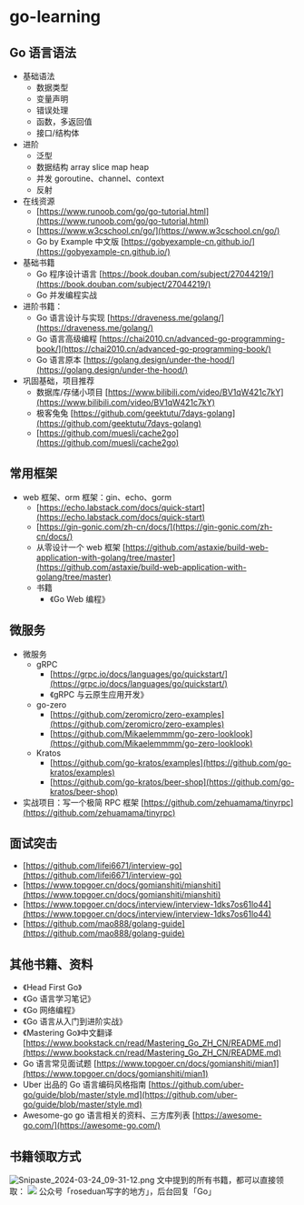# go-learning

## Go 语言语法
- 基础语法
   - 数据类型
   - 变量声明
   - 错误处理
   - 函数，多返回值
   - 接口/结构体
- 进阶
   - 泛型
   - 数据结构 array slice map heap
   - 并发 goroutine、channel、context
   - 反射
- 在线资源
   - [https://www.runoob.com/go/go-tutorial.html](https://www.runoob.com/go/go-tutorial.html)
   - [https://www.w3cschool.cn/go/](https://www.w3cschool.cn/go/)
   - Go by Example 中文版 [https://gobyexample-cn.github.io/](https://gobyexample-cn.github.io/)
- 基础书籍
   - Go 程序设计语言 [https://book.douban.com/subject/27044219/](https://book.douban.com/subject/27044219/)
   - Go 并发编程实战
- 进阶书籍：
   - Go 语言设计与实现 [https://draveness.me/golang/](https://draveness.me/golang/)
   - Go 语言高级编程 [https://chai2010.cn/advanced-go-programming-book/](https://chai2010.cn/advanced-go-programming-book/)
   - Go 语言原本 [https://golang.design/under-the-hood/](https://golang.design/under-the-hood/)
- 巩固基础，项目推荐
   - 数据库/存储小项目 [https://www.bilibili.com/video/BV1qW421c7kY](https://www.bilibili.com/video/BV1qW421c7kY)
   - 极客兔兔 [https://github.com/geektutu/7days-golang](https://github.com/geektutu/7days-golang)
   - [https://github.com/muesli/cache2go](https://github.com/muesli/cache2go)
## 常用框架

- web 框架、orm 框架：gin、echo、gorm
   - [https://echo.labstack.com/docs/quick-start](https://echo.labstack.com/docs/quick-start)
   - [https://gin-gonic.com/zh-cn/docs/](https://gin-gonic.com/zh-cn/docs/)
   - 从零设计一个 web 框架 [https://github.com/astaxie/build-web-application-with-golang/tree/master](https://github.com/astaxie/build-web-application-with-golang/tree/master)
   - 书籍
      - 《Go Web 编程》
## 微服务

- 微服务
   - gRPC
      - [https://grpc.io/docs/languages/go/quickstart/](https://grpc.io/docs/languages/go/quickstart/)
      - 《gRPC 与云原生应用开发》
   - go-zero
      - [https://github.com/zeromicro/zero-examples](https://github.com/zeromicro/zero-examples)
      - [https://github.com/Mikaelemmmm/go-zero-looklook](https://github.com/Mikaelemmmm/go-zero-looklook)
   - Kratos
      - [https://github.com/go-kratos/examples](https://github.com/go-kratos/examples)
      - [https://github.com/go-kratos/beer-shop](https://github.com/go-kratos/beer-shop)
- 实战项目：写一个极简 RPC 框架 [https://github.com/zehuamama/tinyrpc](https://github.com/zehuamama/tinyrpc)
## 面试突击

- [https://github.com/lifei6671/interview-go](https://github.com/lifei6671/interview-go)
- [https://www.topgoer.cn/docs/gomianshiti/mianshiti](https://www.topgoer.cn/docs/gomianshiti/mianshiti)
- [https://www.topgoer.cn/docs/interview/interview-1dks7os61lo44](https://www.topgoer.cn/docs/interview/interview-1dks7os61lo44)
- [https://github.com/mao888/golang-guide](https://github.com/mao888/golang-guide)
## 其他书籍、资料

- 《Head First Go》
- 《Go 语言学习笔记》
- 《Go 网络编程》
- 《Go 语言从入门到进阶实战》
- 《Mastering Go》中文翻译 [https://www.bookstack.cn/read/Mastering_Go_ZH_CN/README.md](https://www.bookstack.cn/read/Mastering_Go_ZH_CN/README.md)
- Go 语言常见面试题 [https://www.topgoer.cn/docs/gomianshiti/mian1](https://www.topgoer.cn/docs/gomianshiti/mian1)
- Uber 出品的 Go 语言编码风格指南 [https://github.com/uber-go/guide/blob/master/style.md](https://github.com/uber-go/guide/blob/master/style.md)
- Awesome-go go 语言相关的资料、三方库列表 [https://awesome-go.com/](https://awesome-go.com/)
## 书籍领取方式
![Snipaste_2024-03-24_09-31-12.png](https://cdn.nlark.com/yuque/0/2024/png/12925940/1711243913099-1c05e596-58f8-4776-a4ba-e904f02fb0de.png#averageHue=%23f3f2ef&clientId=u86120fb0-b969-4&from=ui&id=u8ad2dd16&originHeight=896&originWidth=2378&originalType=binary&ratio=2&rotation=0&showTitle=false&size=728423&status=done&style=none&taskId=u9b091fcd-b14f-419a-87c5-0d5cbbb6ca4&title=)
文中提到的所有书籍，都可以直接领取：
![](https://camo.githubusercontent.com/e66e8a9a7189e13ffb087873cb2516941acfd607856636be1a9237bdc5f977ff/68747470733a2f2f63646e2e6e6c61726b2e636f6d2f79757175652f302f323032332f706e672f31323932353934302f313637353231363731333638322d61336361623666372d393363612d343639392d393939642d3232336261373763626339372e706e673f782d6f73732d70726f636573733d696d616765253246726573697a65253243775f313530302532436c696d69745f30)
公众号「roseduan写字的地方」，后台回复「Go」
